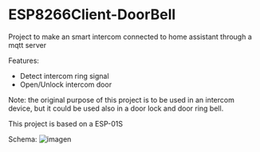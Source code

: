 # ESP8266Client-DoorBell

Project to make an smart intercom connected to home assistant through a mqtt server

Features:
- Detect intercom ring signal
- Open/Unlock intercom door

Note: the original purpose of this project is to be used in an intercom device, but it could be used also in a door lock and door ring bell.

This project is based on a ESP-01S

Schema:
![imagen](https://user-images.githubusercontent.com/855526/191354560-23153de3-7aff-4449-bde9-5f7eb0fb8c5a.png)
